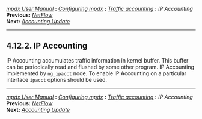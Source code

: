 [*mpdx User Manual*](README.md) **:** [*Configuring mpdx*](mpd17.md)
**:** [*Traffic accounting*](mpd33.md) **:** *IP Accounting*\
**Previous:** [*NetFlow*](mpd34.md)\
**Next:** [*Accounting Update*](mpd36.md)

------------------------------------------------------------------------

## 4.12.2. IP Accounting

IP Accounting accumulates traffic information in kernel buffer. This
buffer can be periodically read and flushed by some other program. IP
Accounting implemented by `ng_ipacct` node. To enable IP Accounting on a
particular interface `ipacct` options should be used.

------------------------------------------------------------------------

[*mpdx User Manual*](README.md) **:** [*Configuring mpdx*](mpd17.md)
**:** [*Traffic accounting*](mpd33.md) **:** *IP Accounting*\
**Previous:** [*NetFlow*](mpd34.md)\
**Next:** [*Accounting Update*](mpd36.md)
